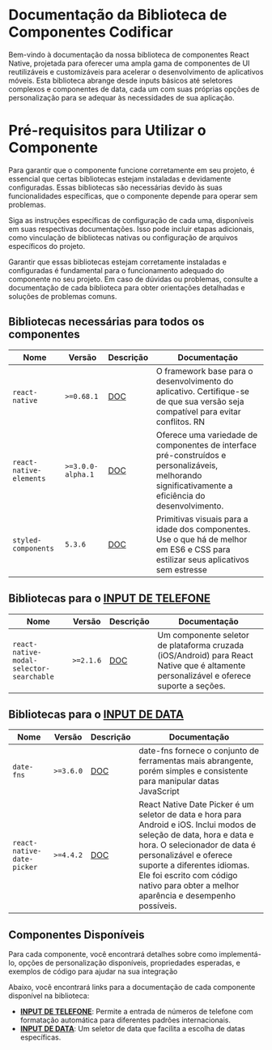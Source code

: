 # Documentação da Biblioteca de Componentes Codificar

Bem-vindo à documentação da nossa biblioteca de componentes React Native, projetada para oferecer uma ampla gama de componentes de UI reutilizáveis e customizáveis para acelerar o desenvolvimento de aplicativos móveis. Esta biblioteca abrange desde inputs básicos até seletores complexos e componentes de data, cada um com suas próprias opções de personalização para se adequar às necessidades de sua aplicação.

# Pré-requisitos para Utilizar o Componente

Para garantir que o componente funcione corretamente em seu projeto, é essencial que certas bibliotecas estejam instaladas e devidamente configuradas. Essas bibliotecas são necessárias devido às suas funcionalidades específicas, que o componente depende para operar sem problemas.

Siga as instruções específicas de configuração de cada uma, disponíveis em suas respectivas documentações. Isso pode incluir etapas adicionais, como vinculação de bibliotecas nativas ou configuração de arquivos específicos do projeto.

Garantir que essas bibliotecas estejam corretamente instaladas e configuradas é fundamental para o funcionamento adequado do componente no seu projeto. Em caso de dúvidas ou problemas, consulte a documentação de cada biblioteca para obter orientações detalhadas e soluções de problemas comuns.

## Bibliotecas necessárias para todos os componentes

| Nome                    | Versão            | Descrição                                             | Documentação                                                                                                                                        |
| ----------------------- | ----------------- | ----------------------------------------------------- | --------------------------------------------------------------------------------------------------------------------------------------------------- |
| `react-native`          | `>=0.68.1`        | [DOC](https://reactnative.dev/docs/environment-setup) | O framework base para o desenvolvimento do aplicativo. Certifique-se de que sua versão seja compatível para evitar conflitos. RN                    |
| `react-native-elements` | `>=3.0.0-alpha.1` | [DOC](https://reactnativeelements.com/docs)           | Oferece uma variedade de componentes de interface pré-construídos e personalizáveis, melhorando significativamente a eficiência do desenvolvimento. |
| `styled-components`     | `5.3.6`           | [DOC](https://styled-components.com/)                 | Primitivas visuais para a idade dos componentes. Use o que há de melhor em ES6 e CSS para estilizar seus aplicativos sem estresse                   |

## Bibliotecas para o [**INPUT DE TELEFONE**](./src/inputs/Phone/readme.phone.md)

| Nome                                     | Versão    | Descrição                                                               | Documentação                                                                                                                           |
| ---------------------------------------- | --------- | ----------------------------------------------------------------------- | -------------------------------------------------------------------------------------------------------------------------------------- |
| `react-native-modal-selector-searchable` | `>=2.1.6` | [DOC](https://github.com/hepter/react-native-modal-selector-searchable) | Um componente seletor de plataforma cruzada (iOS/Android) para React Native que é altamente personalizável e oferece suporte a seções. |

## Bibliotecas para o [**INPUT DE DATA**](./src/inputs/DatePicker/readme.datePicker.md)

| Nome                       | Versão    | Descrição                                                      | Documentação                                                                                                                                                                                                                                                                                          |
| -------------------------- | --------- | -------------------------------------------------------------- | ----------------------------------------------------------------------------------------------------------------------------------------------------------------------------------------------------------------------------------------------------------------------------------------------------- |
| `date-fns`                 | `>=3.6.0` | [DOC](https://date-fns.org/)                                   | date-fns fornece o conjunto de ferramentas mais abrangente, porém simples e consistente para manipular datas JavaScript                                                                                                                                                                               |
| `react-native-date-picker` | `>=4.4.2` | [DOC](https://github.com/henninghall/react-native-date-picker) | React Native Date Picker é um seletor de data e hora para Android e iOS. Inclui modos de seleção de data, hora e data e hora. O selecionador de data é personalizável e oferece suporte a diferentes idiomas. Ele foi escrito com código nativo para obter a melhor aparência e desempenho possíveis. |

## Componentes Disponíveis

Para cada componente, você encontrará detalhes sobre como implementá-lo, opções de personalização disponíveis, propriedades esperadas, e exemplos de código para ajudar na sua integração

Abaixo, você encontrará links para a documentação de cada componente disponível na biblioteca:

- [**INPUT DE TELEFONE**](./src/inputs/Phone/readme.phone.md): Permite a entrada de números de telefone com formatação automática para diferentes padrões internacionais.
- [**INPUT DE DATA**](./src/inputs/DatePicker/readme.datePicker.md): Um seletor de data que facilita a escolha de datas específicas.

[//]: - "Input Simples - Fornece um campo de entrada básico com opções de personalização para cor, borda, etc."
[//]: - "Selected - Um componente de seleção que oferece uma lista de opções a partir das quais os usuários podem escolher."
[//]: - "Mais Componentes - Conforme novos componentes são adicionados à biblioteca, suas documentações serão listadas aqui."
